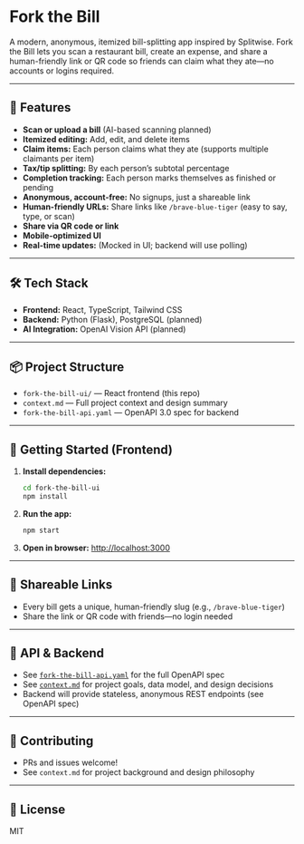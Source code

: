 # Fork the Bill

A modern, anonymous, itemized bill-splitting app inspired by Splitwise. Fork the Bill lets you scan a restaurant bill, create an expense, and share a human-friendly link or QR code so friends can claim what they ate—no accounts or logins required.

---

## 🚀 Features
- **Scan or upload a bill** (AI-based scanning planned)
- **Itemized editing:** Add, edit, and delete items
- **Claim items:** Each person claims what they ate (supports multiple claimants per item)
- **Tax/tip splitting:** By each person’s subtotal percentage
- **Completion tracking:** Each person marks themselves as finished or pending
- **Anonymous, account-free:** No signups, just a shareable link
- **Human-friendly URLs:** Share links like `/brave-blue-tiger` (easy to say, type, or scan)
- **Share via QR code or link**
- **Mobile-optimized UI**
- **Real-time updates:** (Mocked in UI; backend will use polling)

---

## 🛠️ Tech Stack
- **Frontend:** React, TypeScript, Tailwind CSS
- **Backend:** Python (Flask), PostgreSQL (planned)
- **AI Integration:** OpenAI Vision API (planned)

---

## 📦 Project Structure
- `fork-the-bill-ui/` — React frontend (this repo)
- `context.md` — Full project context and design summary
- `fork-the-bill-api.yaml` — OpenAPI 3.0 spec for backend

---

## 🏁 Getting Started (Frontend)

1. **Install dependencies:**
   ```sh
   cd fork-the-bill-ui
   npm install
   ```
2. **Run the app:**
   ```sh
   npm start
   ```
3. **Open in browser:**
   [http://localhost:3000](http://localhost:3000)

---

## 🔗 Shareable Links
- Every bill gets a unique, human-friendly slug (e.g., `/brave-blue-tiger`)
- Share the link or QR code with friends—no login needed

---

## 📝 API & Backend
- See [`fork-the-bill-api.yaml`](./fork-the-bill-api.yaml) for the full OpenAPI spec
- See [`context.md`](./context.md) for project goals, data model, and design decisions
- Backend will provide stateless, anonymous REST endpoints (see OpenAPI spec)

---

## 🤝 Contributing
- PRs and issues welcome!
- See `context.md` for project background and design philosophy

---

## 📄 License
MIT 